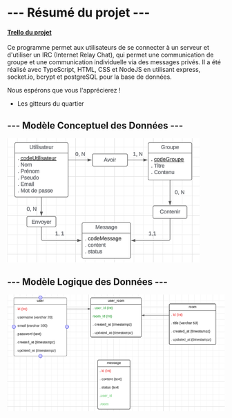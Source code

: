 # --- Résumé du projet ---

#### [Trello du projet](https://trello.com/b/hs8i1MSs/myirc-etna)

Ce programme permet aux utilisateurs de se connecter à un serveur et d'utiliser un IRC (Internet Relay Chat), qui permet une communication de groupe et une communication individuelle via des messages privés. Il a été réalisé avec TypeScript, HTML, CSS et NodeJS en utilisant express, socket.io, bcrypt et postgreSQL pour la base de données.

Nous espérons que vous l'apprécierez !

- Les gitteurs du quartier

## --- Modèle Conceptuel des Données ---
![alt text](./public/img/MCD-My-IRC.png)

## --- Modèle Logique des Données ---
![alt text](./public/img/MLD-My-IRC.png)
